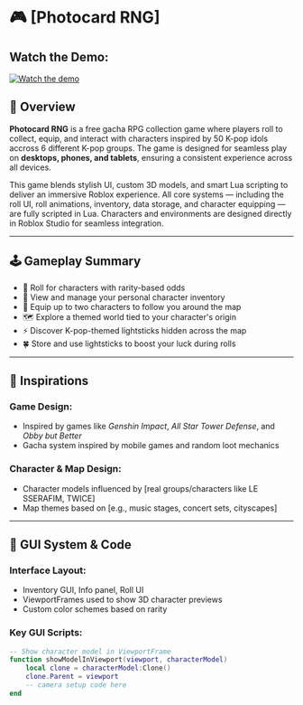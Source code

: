 # 🎮 [Photocard RNG]

## Watch the Demo:

[![Watch the demo](https://img.youtube.com/vi/lUSLr8VZizY/maxresdefault.jpg)](https://www.youtube.com/watch?v=lUSLr8VZizY)



## 📘 Overview
**Photocard RNG** is a free gacha RPG collection game where players roll to collect, equip, and interact with characters inspired by 50 K-pop idols accross 6 different K-pop groups. The game is designed for seamless play on **desktops, phones, and tablets**, ensuring a consistent experience across all devices.

This game blends stylish UI, custom 3D models, and smart Lua scripting to deliver an immersive Roblox experience. All core systems — including the roll UI, roll animations, inventory, data storage, and character equipping — are fully scripted in Lua. Characters and environments are designed directly in Roblox Studio for seamless integration.

---

## 🕹️ Gameplay Summary
- 🎲 Roll for characters with rarity-based odds
- 🎒 View and manage your personal character inventory
- 🧍 Equip up to two characters to follow you around the map
- 🗺️ Explore a themed world tied to your character's origin
- ⚡️ Discover K-pop-themed lightsticks hidden across the map
- 🍀 Store and use lightsticks to boost your luck during rolls

---

## 🌟 Inspirations
### Game Design:
- Inspired by games like *Genshin Impact*, *All Star Tower Defense*, and *Obby but Better*
- Gacha system inspired by mobile games and random loot mechanics

### Character & Map Design:
- Character models influenced by [real groups/characters like LE SSERAFIM, TWICE]
- Map themes based on [e.g., music stages, concert sets, cityscapes]

---

## 🧪 GUI System & Code
### Interface Layout:
- Inventory GUI, Info panel, Roll UI
- ViewportFrames used to show 3D character previews
- Custom color schemes based on rarity

### Key GUI Scripts:
```lua
-- Show character model in ViewportFrame
function showModelInViewport(viewport, characterModel)
    local clone = characterModel:Clone()
    clone.Parent = viewport
    -- camera setup code here
end
